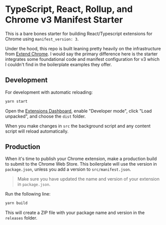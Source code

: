 # TypeScript, React, Rollup, and Chrome v3 Manifest Starter

This is a bare bones starter for building React/Typescript extensions for Chrome using `manifest_version: 3`.

Under the hood, this repo is built leaning pretty heavily on the infrastructure from [Extend Chrome](https://www.extend-chrome.dev/rollup-plugin). I would say the primary difference here is the starter integrates some foundational code and manifest configuration for v3 which I couldn't find in the boilerplate examples they offer.

## Development

For development with automatic reloading:

```sh
yarn start
```

Open the [Extensions Dashboard](chrome://extensions), enable "Developer mode",
click "Load unpacked", and choose the `dist` folder.

When you make changes in `src` the background script and any content script will
reload automatically.

## Production

When it's time to publish your Chrome extension, make a production build to
submit to the Chrome Web Store. This boilerplate will use the version in
`package.json`, unless you add a version to `src/manifest.json`.

> Make sure you have updated the name and version of your extension in
> `package.json`.

Run the following line:

```sh
yarn build
```

This will create a ZIP file with your package name and version in the `releases`
folder.
